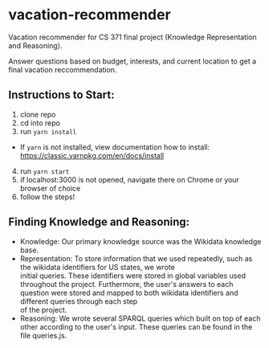 # vacation-recommender

Vacation recommender for CS 371 final project (Knowledge Representation and Reasoning).

Answer questions based on budget, interests, and current location to get a final vacation reccommendation. 

## Instructions to Start:

1. clone repo
2. cd into repo
3. run `yarn install`

- If `yarn` is not installed, view documentation how to install: https://classic.yarnpkg.com/en/docs/install

4. run `yarn start`
5. if localhost:3000 is not opened, navigate there on Chrome or your browser of choice
6. follow the steps!

## Finding Knowledge and Reasoning:

- Knowledge: Our primary knowledge source was the Wikidata knowledge base.
- Representation: To store information that we used repeatedly, such as the wikidata identifiers for US states, we wrote    
  initial queries. These identifiers were stored in global variables used throughout the project. Furthermore, the 
  user's answers to each question were stored and mapped to both wikidata identifiers and different queries through each step    
  of the project.  
- Reasoning: We wrote several SPARQL queries which built on top of each other according to the user's input. These queries can 
  be found in the file queries.js.
  
  
